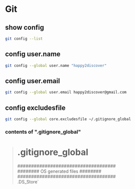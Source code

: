 # Git

## show config
```sh
git config --list
```

## config user.name
```sh
git config --global user.name "happy2discover"
```

## config user.email
```sh
git config --global user.email happy2discover@gmail.com
```

## config excludesfile
```sh
git config --global core.excludesfile ~/.gitignore_global
```
### contents of ".gitignore_global"

>  # .gitignore_global  
>  ####################################  
>  ######## OS generated files ########  
>  ####################################  
>  .DS_Store`  
